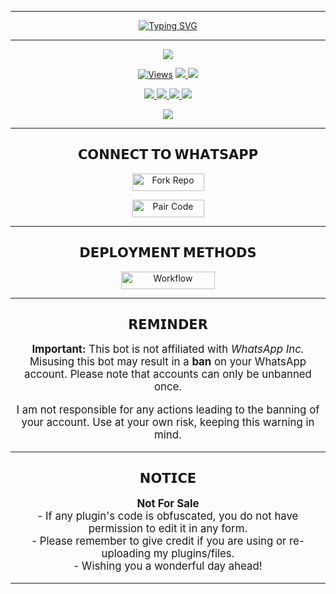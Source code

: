 ***
</p> <p align="center">
<a href="https://git.io/typing-svg"><img src="https://readme-typing-svg.demolab.com?font=Rubik+Dirt&size=65&pause=1000&color=F72C3F&background=FF20A500&center=true&vCenter=true&width=1000&height=150&lines=SAHAS-MD;MADE+BY+SAHAS+TECH](https://readme-typing-svg.demolab.com/?font=Rubik+Dirt&size=65&pause=1000&color=F72C3F&background=FF20A500&center=true&vCenter=true&width=1000&height=150&lines=Devil-Nexus;MADE+BY+IMEHSH%20SANDEEPA" alt="Typing SVG" /></a>

***


<p align = center>   <img src="#"</p>
<p align="center">

  <a href="https://github.com/imeshsan2008/devil-nexus">
    <img src="https://hits.seeyoufarm.com/api/count/incr/badge.svg?url=https://github.com/imeshsan2008/Devil-Nexus/&count_bg=%2379C83D&title_bg=%23555555&icon=gitpod.svg&icon_color=%23E7E7E7&title=Views&edge_flat=false" alt="Views"/></a>
  
  </a>
  <a href="https://github.com/imeshsan2008/devil-nexus/fork">
    <img src="https://img.shields.io/github/forks/imeshsan2008/devil-nexus?label=Fork&style=social">
    
  </a>
  <a href="https://github.com/imeshsan2008/devil-nexus/stargazers">
    <img src="https://img.shields.io/github/stars/imeshsan2008/devil-nexus?style=social">
  </a>
</p>

<p align="center">
  <a href="https://github.com/imeshsan2008/devil-nexus">
    <img src="https://img.shields.io/github/repo-size/imeshsan2008/devil-nexus?color=purple&label=Repo%20Size&style=plastic">

  </a>
  <a href="https://github.com/imeshsan2008/devil-nexus">
    <img src="https://img.shields.io/github/license/imeshsan2008/devil-nexus?color=purple&label=License&style=plastic">

  </a>
  <a href="https://github.com/imeshsan2008/devil-nexus">
    <img src="https://img.shields.io/github/languages/top/imeshsan2008/devil-nexus?color=purple&label=Javascript&style=plastic">

  </a>
  <a href="https://github.com/imeshsan2008/devil-nexus">
    <img src="https://img.shields.io/static/v1?label=Author&message=Sahas%20Tech&color=purple&style=plastic">

  </a>
  </p>
 <p align="center">
  <a href="https://github.com/imeshsan2008/devil-nexus">
    <img src="https://img.shields.io/badge/imeshSan2008-purple&style=plastic">

  </a>
</p>
 
***


<h2 align="center">𝗖𝗢𝗡𝗡𝗘𝗖𝗧 𝗧𝗢 𝗪𝗛𝗔𝗧𝗦𝗔𝗣𝗣</h2>

<p align="center">
<a href='https://github.com/imeshsan2008/devil-nexus/fork' target="_blank"><img alt='Fork Repo' src='https://img.shields.io/badge/-Fork Repo-grey?style=for-the-badge&logo=github&logoColor=white'/< width=115 height=28/p></a>

<p align="center">
<a href='#' target="_blank"><img alt='Pair Code' src='https://img.shields.io/badge/-Pair Code-darkgreen?style=for-the-badge&logo=Whatsapp&logoColor=white'/< width=115 height=28/p></a>

<p align="center"></p>

***


<h2 align="center">𝗗𝗘𝗣𝗟𝗢𝗬𝗠𝗘𝗡𝗧 𝗠𝗘𝗧𝗛𝗢𝗗𝗦</h2>

<p align="center">
<a href='#'/< width=150 height=28/p></a>


<p align="center">
  <a href='#' target="_blank">
    <img alt='Workflow' src='https://img.shields.io/badge/-WorkFlow%20Deploy-blue?style=for-the-badge&logo=github&logoColor=white' width="150" height="28"/>
  </a>



 


***

<h2 align="center">𝗥𝗘𝗠𝗜𝗡𝗗𝗘𝗥</h2>
<p style="text-align: center; font-size: 1.2em;">
  <strong>Important:</strong> This bot is not affiliated with <em>WhatsApp Inc.</em> 
  Misusing this bot may result in a <strong>ban</strong> on your WhatsApp account. 
  Please note that accounts can only be unbanned once.
</p>
<p style="text-align: center; font-size: 1.2em;">
  I am not responsible for any actions leading to the banning of your account. 
  Use at your own risk, keeping this warning in mind.
</p>

***
<h2 align="center">𝗡𝗢𝗧𝗜𝗖𝗘</h2>
<p style="text-align: center; font-size: 1.2em;">
  <strong>Not For Sale</strong><br>
  - If any plugin's code is obfuscated, you do not have permission to edit it in any form.<br>
  - Please remember to give credit if you are using or re-uploading my plugins/files.<br>
  - Wishing you a wonderful day ahead! 
</p>
    
***

</div>


